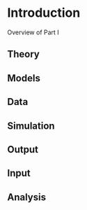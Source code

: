# Introduction

Overview of Part I

## Theory

## Models

## Data

## Simulation

## Output

## Input

## Analysis

